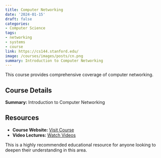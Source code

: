 ```yaml
---
title: Computer Networking
date: '2024-01-15'
draft: false
categories:
- Computer Science
tags:
- networking
- systems
- course
link: https://cs144.stanford.edu/
image: /courses/images/posts/cn.png
summary: Introduction to Computer Networking
---
```


This course provides comprehensive coverage of computer networking.

## Course Details

**Summary:** Introduction to Computer Networking

## Resources

- **Course Website:** [Visit Course](https://cs144.stanford.edu/)
- **Video Lectures:** [Watch Videos](https://redirect.invidious.io/watch?v=qAFI-2I7wPE&list=PLoCMsyE1cvdWKsLVyf6cPwCLDIZnOj0NS)

This is a highly recommended educational resource for anyone looking to deepen their understanding in this area.
